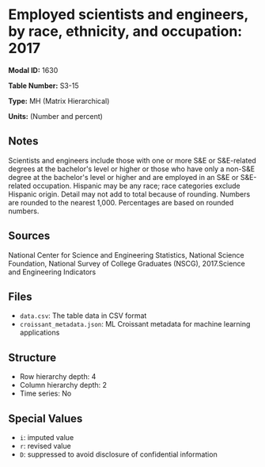 # Employed scientists and engineers, by race, ethnicity, and occupation: 2017

**Modal ID:** 1630

**Table Number:** S3-15

**Type:** MH (Matrix Hierarchical)

**Units:** (Number and percent)

## Notes

Scientists and engineers include those with one or more S&E or S&E-related degrees at the bachelor's level or higher or those who have only a non-S&E degree at the bachelor's level or higher and are employed in an S&E or S&E-related occupation. Hispanic may be any race; race categories exclude Hispanic origin. Detail may not add to total because of rounding. Numbers are rounded to the nearest 1,000. Percentages are based on rounded numbers.

## Sources

National Center for Science and Engineering Statistics, National Science Foundation, National Survey of College Graduates (NSCG), 2017.Science and Engineering Indicators

## Files

- `data.csv`: The table data in CSV format
- `croissant_metadata.json`: ML Croissant metadata for machine learning applications

## Structure

- Row hierarchy depth: 4
- Column hierarchy depth: 2
- Time series: No

## Special Values

- `i`: imputed value
- `r`: revised value
- `D`: suppressed to avoid disclosure of confidential information

